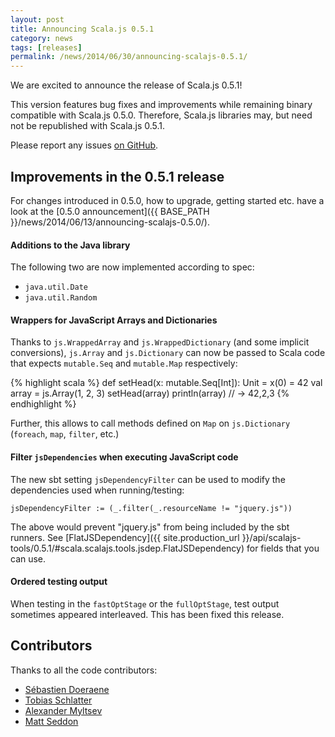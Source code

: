 ```yaml
---
layout: post
title: Announcing Scala.js 0.5.1
category: news
tags: [releases]
permalink: /news/2014/06/30/announcing-scalajs-0.5.1/
---
```



We are excited to announce the release of Scala.js 0.5.1!

This version features bug fixes and improvements while remaining binary compatible with Scala.js 0.5.0. Therefore,
Scala.js libraries may, but need not be republished with Scala.js 0.5.1.
<!--more-->

Please report any issues [on GitHub](https://github.com/scala-js/scala-js/issues).

## Improvements in the 0.5.1 release

For changes introduced in 0.5.0, how to upgrade, getting started etc. have a look at the [0.5.0 announcement]({{ BASE_PATH }}/news/2014/06/13/announcing-scalajs-0.5.0/).

#### Additions to the Java library

The following two are now implemented according to spec:

- `java.util.Date`
- `java.util.Random`

#### Wrappers for JavaScript Arrays and Dictionaries

Thanks to `js.WrappedArray` and `js.WrappedDictionary` (and some implicit conversions), `js.Array` and `js.Dictionary` can now be passed to Scala code that expects `mutable.Seq` and `mutable.Map` respectively:

{% highlight scala %}
def setHead(x: mutable.Seq[Int]): Unit = x(0) = 42
val array = js.Array(1, 2, 3)
setHead(array)
println(array) // -> 42,2,3
{% endhighlight %}

Further, this allows to call methods defined on `Map` on `js.Dictionary` (`foreach`, `map`, `filter`, etc.)

#### Filter `jsDependencies` when executing JavaScript code

The new sbt setting `jsDependencyFilter` can be used to modify the dependencies used when running/testing:

    jsDependencyFilter := (_.filter(_.resourceName != "jquery.js"))

The above would prevent "jquery.js" from being included by the sbt runners. See [FlatJSDependency]({{ site.production_url }}/api/scalajs-tools/0.5.1/#scala.scalajs.tools.jsdep.FlatJSDependency) for fields that you can use.

#### Ordered testing output

When testing in the `fastOptStage` or the `fullOptStage`, test output sometimes appeared interleaved. This has been fixed this release.

## Contributors

Thanks to all the code contributors:

- [Sébastien Doeraene](https://github.com/sjrd/)
- [Tobias Schlatter](https://github.com/gzm0/)
- [Alexander Myltsev](https://github.com/alexander-myltsev)
- [Matt Seddon](https://github.com/mseddon)
